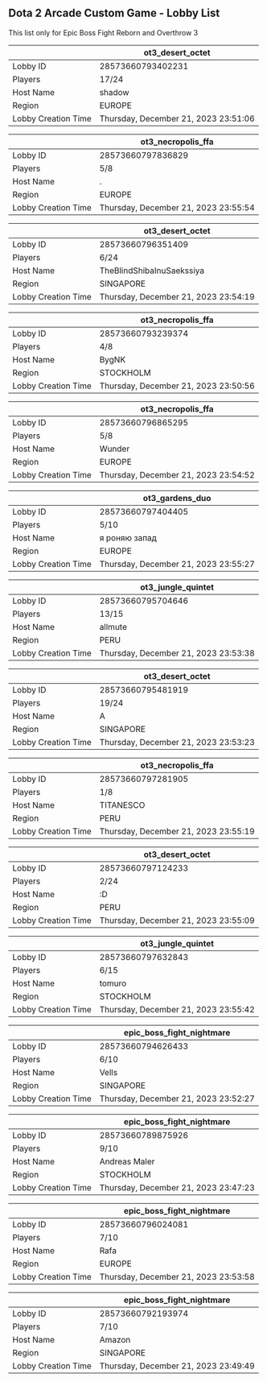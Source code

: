 ## Dota 2 Arcade Custom Game - Lobby List

This list only for Epic Boss Fight Reborn and Overthrow 3

|  | ot3_desert_octet |
| ------ | ------ |
| Lobby ID | 28573660793402231 |
| Players | 17/24 |
| Host Name | shadow |
| Region | EUROPE |
| Lobby Creation Time | Thursday, December 21, 2023 23:51:06 |


|  | ot3_necropolis_ffa |
| ------ | ------ |
| Lobby ID | 28573660797836829 |
| Players | 5/8 |
| Host Name | . |
| Region | EUROPE |
| Lobby Creation Time | Thursday, December 21, 2023 23:55:54 |


|  | ot3_desert_octet |
| ------ | ------ |
| Lobby ID | 28573660796351409 |
| Players | 6/24 |
| Host Name | TheBlindShibaInuSaekssiya |
| Region | SINGAPORE |
| Lobby Creation Time | Thursday, December 21, 2023 23:54:19 |


|  | ot3_necropolis_ffa |
| ------ | ------ |
| Lobby ID | 28573660793239374 |
| Players | 4/8 |
| Host Name | BygNK |
| Region | STOCKHOLM |
| Lobby Creation Time | Thursday, December 21, 2023 23:50:56 |


|  | ot3_necropolis_ffa |
| ------ | ------ |
| Lobby ID | 28573660796865295 |
| Players | 5/8 |
| Host Name | Wunder |
| Region | EUROPE |
| Lobby Creation Time | Thursday, December 21, 2023 23:54:52 |


|  | ot3_gardens_duo |
| ------ | ------ |
| Lobby ID | 28573660797404405 |
| Players | 5/10 |
| Host Name | я роняю запад |
| Region | EUROPE |
| Lobby Creation Time | Thursday, December 21, 2023 23:55:27 |


|  | ot3_jungle_quintet |
| ------ | ------ |
| Lobby ID | 28573660795704646 |
| Players | 13/15 |
| Host Name | allmute |
| Region | PERU |
| Lobby Creation Time | Thursday, December 21, 2023 23:53:38 |


|  | ot3_desert_octet |
| ------ | ------ |
| Lobby ID | 28573660795481919 |
| Players | 19/24 |
| Host Name | A |
| Region | SINGAPORE |
| Lobby Creation Time | Thursday, December 21, 2023 23:53:23 |


|  | ot3_necropolis_ffa |
| ------ | ------ |
| Lobby ID | 28573660797281905 |
| Players | 1/8 |
| Host Name | TITANESCO |
| Region | PERU |
| Lobby Creation Time | Thursday, December 21, 2023 23:55:19 |


|  | ot3_desert_octet |
| ------ | ------ |
| Lobby ID | 28573660797124233 |
| Players | 2/24 |
| Host Name | :D |
| Region | PERU |
| Lobby Creation Time | Thursday, December 21, 2023 23:55:09 |


|  | ot3_jungle_quintet |
| ------ | ------ |
| Lobby ID | 28573660797632843 |
| Players | 6/15 |
| Host Name | tomuro |
| Region | STOCKHOLM |
| Lobby Creation Time | Thursday, December 21, 2023 23:55:42 |


|  | epic_boss_fight_nightmare |
| ------ | ------ |
| Lobby ID | 28573660794626433 |
| Players | 6/10 |
| Host Name | Vells |
| Region | SINGAPORE |
| Lobby Creation Time | Thursday, December 21, 2023 23:52:27 |


|  | epic_boss_fight_nightmare |
| ------ | ------ |
| Lobby ID | 28573660789875926 |
| Players | 9/10 |
| Host Name | Andreas Maler |
| Region | STOCKHOLM |
| Lobby Creation Time | Thursday, December 21, 2023 23:47:23 |


|  | epic_boss_fight_nightmare |
| ------ | ------ |
| Lobby ID | 28573660796024081 |
| Players | 7/10 |
| Host Name | Rafa |
| Region | EUROPE |
| Lobby Creation Time | Thursday, December 21, 2023 23:53:58 |


|  | epic_boss_fight_nightmare |
| ------ | ------ |
| Lobby ID | 28573660792193974 |
| Players | 7/10 |
| Host Name | Amazon |
| Region | SINGAPORE |
| Lobby Creation Time | Thursday, December 21, 2023 23:49:49 |


